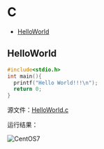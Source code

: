 # C

- [HelloWorld](#HelloWorld)

## HelloWorld

```C
#include<stdio.h>
int main(){
  printf("Hello World!!!\n");
  return 0;
}
```

源文件：[HelloWorld.c](source/HelloWorld.c)

运行结果：

![CentOS7](/image/HelloWorld.png)
